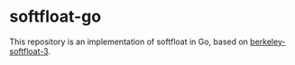 # softfloat-go

This repository is an implementation of softfloat in Go, based on [berkeley-softfloat-3](https://github.com/ucb-bar/berkeley-softfloat-3).
